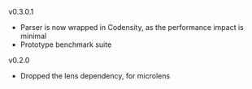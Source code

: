 v0.3.0.1

 * Parser is now wrapped in Codensity, as the performance impact is minimal
 * Prototype benchmark suite

v0.2.0

 * Dropped the lens dependency, for microlens
